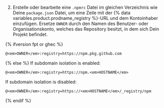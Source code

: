 2. Erstelle oder bearbeite eine `.npmrc` Datei im gleichen Verzeichnis wie Deine `package.json` Datei, um eine Zeile mit der {% data variables.product.prodname_registry %}-URL und dem Kontoinhaber einzufügen. Ersetze `OWNER` durch den Namen des Benutzer- oder Organisationskonto, welches das Repository besitzt, in dem sich Dein Projekt befindet.

{% ifversion fpt or ghec %}
  ```shell
  @<em>OWNER</em>:registry=https://npm.pkg.github.com
  ```
{% else %}
  If subdomain isolation is enabled:
  ```shell
  @<em>OWNER</em>:registry=https://npm.<em>HOSTNAME</em>
  ```
  If subdomain isolation is disabled:
  ```shell
  @<em>OWNER</em>:registry=https://<em>HOSTNAME</em>/_registry/npm
  ```
{% endif %}
